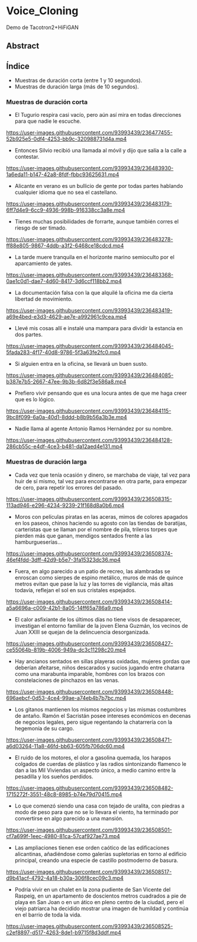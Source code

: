 # Voice_Cloning
Demo de Tacotron2+HiFiGAN


## Abstract



## Índice
 * Muestras de duración corta (entre 1 y 10 segundos).
 * Muestras de duración larga (más de 10 segundos).



### Muestras de duración corta 

 *  El Tugurio respira casi vacío, pero aún así mira en todas direcciones para que nadie le escuche.

   https://user-images.githubusercontent.com/93993439/236477455-52b925e5-0df4-4253-bb9c-320988731d4a.mp4
       
 *  Entonces Silvio recibió una llamada al móvil y dijo que salía a la calle a contestar.

   https://user-images.githubusercontent.com/93993439/236483930-1a6eda11-b147-42a8-8fdf-fbbc93625631.mp4
   
 *  Alicante en verano es un bullicio de gente por todas partes hablando cualquier idioma que no sea el castellano.

   https://user-images.githubusercontent.com/93993439/236483179-6ff7d4e9-6cc9-4936-998b-916338cc3a8e.mp4

 *  Tienes muchas posibilidades de forrarte, aunque también corres el riesgo de ser timado. 
  
   https://user-images.githubusercontent.com/93993439/236483278-ff88e805-9867-4ddb-a3f2-6468ce18cdcd.mp4

 *  La tarde muere tranquila en el horizonte marino semioculto por el aparcamiento de yates.

   https://user-images.githubusercontent.com/93993439/236483368-0ae1c0d1-dae7-4d60-8417-3d6ccf118bb2.mp4

 *  La documentación falsa con la que alquilé la oficina me da cierta libertad de movimiento.

   https://user-images.githubusercontent.com/93993439/236483419-a69e4bed-e3d3-4629-ae7e-a992961c9cea.mp4
   
 *  Llevé mis cosas allí e instalé una mampara para dividir la estancia en dos partes.

   https://user-images.githubusercontent.com/93993439/236484045-5fada283-4f17-40d8-9786-5f3a63fe2fc0.mp4

 *  Si alguien entra en la oficina, se llevará un buen susto.
 
   https://user-images.githubusercontent.com/93993439/236484085-b387e7b5-2667-47ee-9b3b-6d82f3e586a8.mp4

 *  Prefiero vivir pensando que es una locura antes de que me haga creer que es lo lógico.

   https://user-images.githubusercontent.com/93993439/236484115-9bc8f099-6a0a-40d1-8ddd-b8b9b56a3b3e.mp4

 *  Nadie llama al agente Antonio Ramos Hernández por su nombre.

   https://user-images.githubusercontent.com/93993439/236484128-286cb55c-e4df-4ce3-b481-da12aed4e131.mp4




### Muestras de duración larga


 * Cada vez que tenía ocasión y dinero, se marchaba de viaje, tal vez para huir de sí mismo, tal vez para encontrarse en otra parte, para empezar de cero, para repetir los errores del pasado.
 
https://user-images.githubusercontent.com/93993439/236508315-113ad946-e296-4234-9239-21f168d8a0b6.mp4

 * Moros con películas piratas en las aceras, mimos de colores apagados en los paseos, chinos haciendo su agosto con las tiendas de baratijas, carteristas que se llaman por el nombre de pila, trileros torpes que pierden más que ganan, mendigos sentados frente a las hamburgueserías…
 
https://user-images.githubusercontent.com/93993439/236508374-46ef4fdd-3dff-42d9-b5e7-3fa15323dc36.mp4

 * Fuera, en algo parecido a un patio de recreo, las alambradas se enroscan como sierpes de espino metálico, muros de más de quince metros evitan que pase la luz y las torres de vigilancia, más altas todavía, reflejan el sol en sus cristales espejados.
 
https://user-images.githubusercontent.com/93993439/236508414-a5a6696a-c009-42b1-8a05-14ff65a786a9.mp4

 * El calor asfixiante de los últimos días no tiene visos de desaparecer, investigan el entorno familiar de la joven Elena Guzmán, los vecinos de Juan XXIII se quejan de la delincuencia desorganizada.
 
https://user-images.githubusercontent.com/93993439/236508427-ce55064b-819b-4006-949a-dc3c11298c20.mp4

 * Hay ancianos sentados en sillas playeras oxidadas, mujeres gordas que deberían afeitarse, niños descarados y sucios jugando entre chatarra como una marabunta imparable, hombres con los brazos con constelaciones de pinchazos en las venas.
 
https://user-images.githubusercontent.com/93993439/236508448-696aebcf-0d53-4ce4-99ae-a74eb4b7b7bc.mp4

 * Los gitanos mantienen los mismos negocios y las mismas costumbres de antaño. Ramón el Sacristán posee intereses económicos en decenas de negocios legales, pero sigue regentando la chatarrería con la hegemonía de su cargo.
 
https://user-images.githubusercontent.com/93993439/236508471-a6d03264-11a8-46fd-bb63-605fb706dc60.mp4

 * El ruido de los motores, el olor a gasolina quemada, los harapos colgados de cuerdas de plástico y las radios sintonizando flamenco le dan a las Mil Viviendas un aspecto único, a medio camino entre la pesadilla y los sueños perdidos.
 
https://user-images.githubusercontent.com/93993439/236508482-1715272f-3551-48c8-8985-b74e79d70415.mp4

 * Lo que comenzó siendo una casa con tejado de uralita, con piedras a modo de peso para que no se lo llevara el viento, ha terminado por convertirse en algo parecido a una mansión.
 
https://user-images.githubusercontent.com/93993439/236508501-cf7a699f-1eec-4980-81ca-57caf927ae73.mp4

 * Las ampliaciones tienen ese orden caótico de las edificaciones alicantinas, añadiéndose como galerías supletorias en torno al edificio principal, creando una especie de castillo postmoderno de basura.
 
https://user-images.githubusercontent.com/93993439/236508517-d9b41acf-4792-4a18-b30a-306f8cec09c3.mp4

 * Podría vivir en un chalet en la zona pudiente de San Vicente del Raspeig, en un apartamento de doscientos metros cuadrados a pie de playa en San Joan o en un ático en pleno centro de la ciudad, pero el viejo patriarca ha decidido mostrar una imagen de humildad y continúa en el barrio de toda la vida.

https://user-images.githubusercontent.com/93993439/236508525-c2ef8897-d517-4263-8de1-b9715f8d3ddf.mp4












